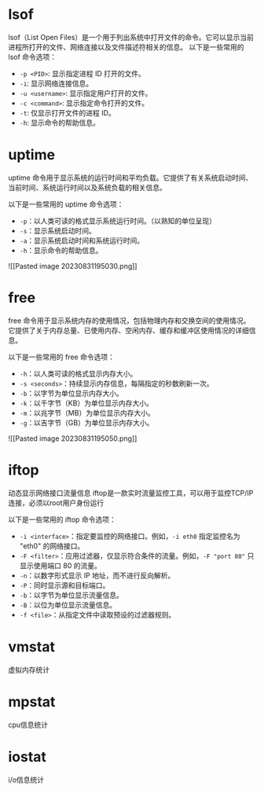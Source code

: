 # lsof
lsof（List Open Files）是一个用于列出系统中打开文件的命令。它可以显示当前进程所打开的文件、网络连接以及文件描述符相关的信息。
以下是一些常用的 lsof 命令选项：

- `-p <PID>`: 显示指定进程 ID 打开的文件。
- `-i`: 显示网络连接信息。
- `-u <username>`: 显示指定用户打开的文件。
- `-c <command>`: 显示指定命令打开的文件。
- `-t`: 仅显示打开文件的进程 ID。
- `-h`: 显示命令的帮助信息。

# uptime
uptime 命令用于显示系统的运行时间和平均负载。它提供了有关系统启动时间、当前时间、系统运行时间以及系统负载的相关信息。

以下是一些常用的 uptime 命令选项：

- `-p`：以人类可读的格式显示系统运行时间。（以熟知的单位呈现）
- `-s`：显示系统启动时间。
- `-a`：显示系统启动时间和系统运行时间。
- `-h`：显示命令的帮助信息。

![[Pasted image 20230831195030.png]]
# free
free 命令用于显示系统内存的使用情况，包括物理内存和交换空间的使用情况。它提供了关于内存总量、已使用内存、空闲内存、缓存和缓冲区使用情况的详细信息。

以下是一些常用的 free 命令选项：

- `-h`：以人类可读的格式显示内存大小。
- `-s <seconds>`：持续显示内存信息，每隔指定的秒数刷新一次。
- `-b`：以字节为单位显示内存大小。
- `-k`：以千字节（KB）为单位显示内存大小。
- `-m`：以兆字节（MB）为单位显示内存大小。
- `-g`：以吉字节（GB）为单位显示内存大小。

![[Pasted image 20230831195050.png]]

# iftop
动态显示网络接口流量信息
iftop是一款实时流量监控工具，可以用于监控TCP/IP连接，必须以root用户身份运行

以下是一些常用的 iftop 命令选项：

- `-i <interface>`：指定要监控的网络接口。例如，`-i eth0` 指定监控名为 "eth0" 的网络接口。
- `-F <filter>`：应用过滤器，仅显示符合条件的流量。例如，`-F "port 80"` 只显示使用端口 80 的流量。
- `-n`：以数字形式显示 IP 地址，而不进行反向解析。
- `-P`：同时显示源和目标端口。
- `-b`：以字节为单位显示流量信息。
- `-B`：以位为单位显示流量信息。
- `-f <file>`：从指定文件中读取预设的过滤器规则。

#  vmstat
虚拟内存统计
# mpstat 
cpu信息统计
# iostat
i/o信息统计